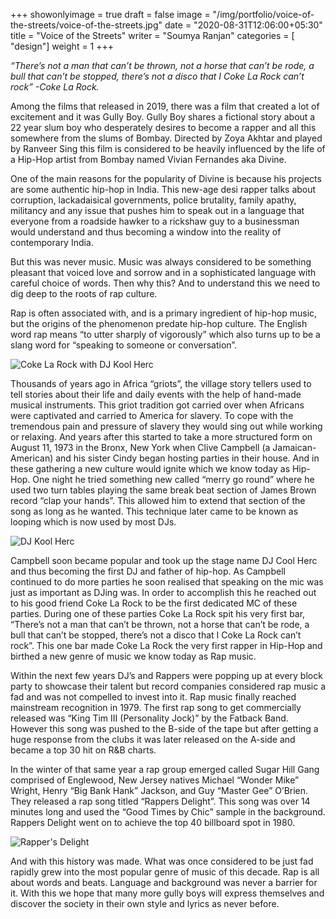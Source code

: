 +++
showonlyimage = true
draft = false
image = "/img/portfolio/voice-of-the-streets/voice-of-the-streets.jpg"
date = "2020-08-31T12:06:00+05:30"
title = "Voice of the Streets"
writer = "Soumya Ranjan"
categories = [ "design"]
weight = 1
+++

_“There’s not a man that can’t be thrown, not a horse that can’t be rode, a bull that can’t be stopped, there’s not a disco that I Coke La Rock can’t rock”
-Coke La Rock._

<!--more-->

Among the films that released in 2019, there was a film that created a lot of excitement and it was Gully Boy. Gully Boy shares a fictional story about a 22 year slum boy who desperately desires to become a rapper and all this somewhere from the slums of Bombay. Directed by Zoya Akhtar and played by Ranveer Sing this film is considered to be heavily influenced by the life of a Hip-Hop artist from Bombay named Vivian Fernandes aka Divine.

One of the main reasons for the popularity of Divine is because his projects are some authentic hip-hop in India. This new-age desi rapper talks about corruption, lackadaisical governments, police brutality, family apathy, militancy and any issue that pushes him to speak out in a language that everyone from a roadside hawker to a rickshaw guy to a businessman would understand and thus becoming a window into the reality of contemporary India.

But this was never music. Music was always considered to be something pleasant that voiced love and sorrow and in a sophisticated language with careful choice of words. Then why this? And to understand this we need to dig deep to the roots of rap culture.

Rap is often associated with, and is a primary ingredient of hip-hop music, but the origins of the phenomenon predate hip-hop culture. The English word rap means “to utter sharply of vigorously” which also turns up to be a slang word for “speaking to someone or conversation”.

![Coke La Rock with DJ Kool Herc](img/portfolio/voice-of-the-streets/cokecool.jpg)

Thousands of years ago in Africa “griots”, the village story tellers used to tell stories about their life and daily events with the help of hand-made musical instruments. This griot tradition got carried over when Africans were captivated and carried to America for slavery. To cope with the tremendous pain and pressure of slavery they would sing out while working or relaxing. And years after this started to take a more structured form on August 11, 1973 in the Bronx, New York when Clive Campbell (a Jamaican-American) and his sister Cindy began hosting parties in their house. And in these gathering a new culture would ignite which we know today as Hip-Hop. One night he tried something new called “merry go round” where he used two turn tables playing the same break beat section of James Brown record “clap your hands”. This allowed him to extend that section of the song as long as he wanted. This technique later came to be known as looping which is now used by most DJs.

![DJ Kool Herc](img/portfolio/voice-of-the-streets/dj-kool-herc.jpg)

Campbell soon became popular and took up the stage name DJ Cool Herc and thus becoming the first DJ and father of hip-hop. As Campbell continued to do more parties he soon realised that speaking on the mic was just as important as DJing was. In order to accomplish this he reached out to his good friend Coke La Rock to be the first dedicated MC of these parties. During one of these parties Coke La Rock spit his very first bar, “There’s not a man that can’t be thrown, not a horse that can’t be rode, a bull that can’t be stopped, there’s not a disco that I Coke La Rock can’t rock”. This one bar made Coke La Rock the very first rapper in Hip-Hop and birthed a new genre of music we know today as Rap music.

Within the next few years DJ’s and Rappers were popping up at every block party to showcase their talent but record companies considered rap music a fad and was not compelled to invest into it. Rap music finally reached mainstream recognition in 1979. The first rap song to get commercially released was “King Tim III (Personality Jock)” by the Fatback Band. However this song was pushed to the B-side of the tape but after getting a huge response from the clubs it was later released on the A-side and became a top 30 hit on R&B charts.

In the winter of that same year a rap group emerged called Sugar Hill Gang comprised of Englewood, New Jersey natives Michael “Wonder Mike” Wright, Henry “Big Bank Hank” Jackson, and Guy “Master Gee” O’Brien. They released a rap song titled “Rappers Delight”. This song was over 14 minutes long and used the “Good Times by Chic” sample in the background. Rappers Delight went on to achieve the top 40 billboard spot in 1980.

![Rapper's Delight](/quizink/img/portfolio/voice-of-the-streets/rappers-delight.jpg)

And with this history was made. What was once considered to be just fad rapidly grew into the most popular genre of music of this decade. Rap is all about words and beats. Language and background was never a barrier for it. With this we hope that many more gully boys will express themselves and discover the society in their own style and lyrics as never before.
